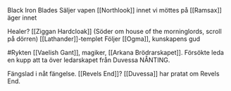 Black Iron Blades Säljer vapen
[[Northlook]] innet vi möttes på
[[Ramsax]] äger innet

Healer?
[[Ziggan Hardcloak]] (Söder om house of the morninglords, scroll på dörren) [[Lathander]]-templet
Följer [[Ogma]], kunskapens gud

#Rykten
[[Vaelish Gant]], magiker, [[Arkana Brödrarskapet]]. Försökte leda en kupp att ta över ledarskapet från Duvessa NÅNTING.

Fängslad i nåt fängelse. [[Revels End]]? [[Duvessa]] har pratat om Revels End.